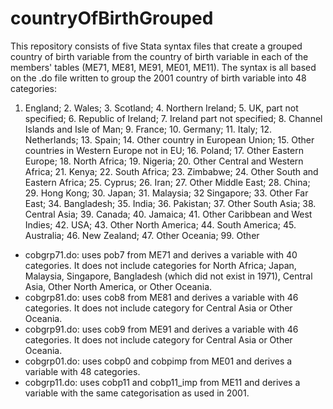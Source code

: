 # countryOfBirthGrouped
This repository consists of five Stata syntax files that create a grouped country of birth variable from the country of birth variable in each of the members' tables (ME71, ME81, ME91, ME01, ME11). The syntax is all based on the .do file written to group the 2001 country of birth variable into 48 categories:
1. England; 2. Wales; 3. Scotland; 4. Northern Ireland; 5. UK, part not specified; 6. Republic of Ireland; 7. Ireland part not specified; 8. Channel Islands and Isle of Man; 9. France; 10. Germany; 11. Italy; 12. Netherlands; 13. Spain; 14. Other country in European Union; 15. Other countries in Western Europe not in EU; 16. Poland; 17. Other Eastern Europe; 18. North Africa; 19. Nigeria; 20. Other Central and Western Africa; 21. Kenya; 22. South Africa; 23. Zimbabwe; 24. Other South and Eastern Africa; 25. Cyprus; 26. Iran; 27. Other Middle East; 28. China; 29. Hong Kong; 30. Japan; 31. Malaysia; 32 Singapore; 33. Other Far East; 34. Bangladesh; 35. India; 36. Pakistan; 37. Other South Asia; 38. Central Asia; 39. Canada; 40. Jamaica; 41. Other Caribbean and West Indies; 42. USA; 43. Other North America; 44. South America; 45. Australia; 46. New Zealand; 47. Other Oceania; 99. Other

- cobgrp71.do: uses pob7 from ME71 and derives a variable with 40 categories. It does not include categories for North Africa; Japan, Malaysia, Singapore, Bangladesh (which did not exist in 1971), Central Asia, Other North America, or Other Oceania.
- cobgrp81.do: uses cob8 from ME81 and derives a variable with 46 categories. It does not include category for Central Asia or Other Oceania.
- cobgrp91.do: uses cob9 from ME91 and derives a variable with 46 categories. It does not include category for Central Asia or Other Oceania.
- cobgrp01.do: uses cobp0 and cobpimp from ME01 and derives a variable with 48 categories.
- cobgrp11.do: uses cobp11 and cobp11_imp from ME11 and derives a variable with the same categorisation as used in 2001.
